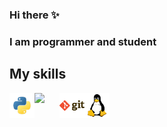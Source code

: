 ### Hi there ✨
### I am programmer and student
## My skills
<img align="left" width="40px" src="https://raw.githubusercontent.com/github/explore/80688e429a7d4ef2fca1e82350fe8e3517d3494d/topics/python/python.png"/>
<img align="left" width="40px" src="https://cdn.jsdelivr.net/npm/simple-icons@3.10.0/icons/flask.svg"/>
<img align="left" width="40px" src="https://raw.githubusercontent.com/github/explore/80688e429a7d4ef2fca1e82350fe8e3517d3494d/topics/git/git.png"/>
<img align="left" width="40px" src="https://raw.githubusercontent.com/github/explore/80688e429a7d4ef2fca1e82350fe8e3517d3494d/topics/linux/linux.png"/>


<br/>
<!--
## Contact with me
[<img align="left" width="28px" src="https://cdn.jsdelivr.net/npm/simple-icons@v3/icons/telegram.svg"/>][telegram]
<img align="left" width="28px" src="https://cdn.jsdelivr.net/npm/simple-icons@3.10.0/icons/wechat.svg"/>merovingiann

**AlertRED/AlertRED** is a  _special_ ✨ repository because its `README.md` (this file) appears on your GitHub profile.

Here are some ideas to get you started:

- 🔭 I’m currently working on ...
- 🌱 I’m currently learning ...
- 👯 I’m looking to collaborate on ...
- 🤔 I’m looking for help with ...
- 💬 Ask me about ...
- 📫 How to reach me: ...
- 😄 Pronouns: ...
- ⚡ Fun fact: ...
-->

[telegram]:https://t.me/saboteur_man
